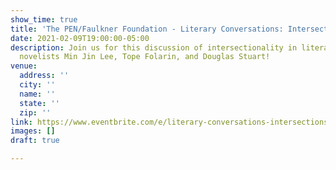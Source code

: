 ```yaml
---
show_time: true
title: 'The PEN/Faulkner Foundation - Literary Conversations: Intersections'
date: 2021-02-09T19:00:00-05:00
description: Join us for this discussion of intersectionality in literature featuring
  novelists Min Jin Lee, Tope Folarin, and Douglas Stuart!
venue:
  address: ''
  city: ''
  name: ''
  state: ''
  zip: ''
link: https://www.eventbrite.com/e/literary-conversations-intersections-tickets-136730928889
images: []
draft: true

---
```

